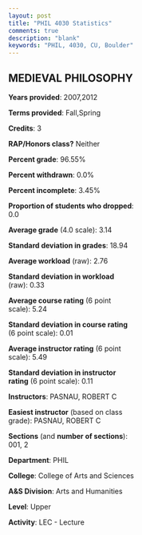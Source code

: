 ```yaml
---
layout: post
title: "PHIL 4030 Statistics"
comments: true
description: "blank"
keywords: "PHIL, 4030, CU, Boulder"
--- 
```

<head>
<script src="https://ajax.googleapis.com/ajax/libs/jquery/2.1.3/jquery.min.js"></script>
<script src="https://dl.dropboxusercontent.com/s/pc42nxpaw1ea4o9/highcharts.js?dl=0"></script>
<!-- <script src="../assets/js/highcharts.js"></script> -->
<style type="text/css">@font-face {
	font-family: "Bebas Neue";
	src: url(https://www.filehosting.org/file/details/544349/BebasNeue%20Regular.otf) format("opentype");
	}
	h1.Bebas { 
		font-family: "Bebas Neue", Verdana, Tahoma;
	}
</style>
</head>
<body>
	<div id="container" style="float: right; width: 45%; height: 88%; margin-left: 2.5%; margin-right: 2.5%;"></div>
	<script language="JavaScript">
		$(document).ready(function() {
		var chart = {type: 'column'};
		var title = {text: 'Grade Distribution'};
		var xAxis = {categories: ['A','B','C','D','F'],crosshair: true};
		var yAxis = {min: 0,title: {text: 'Percentage'}};
		var tooltip = {headerFormat: '<center><b><span style="font-size:20px">{point.key}</span></b></center>',
		               pointFormat: '<td style="padding:0"><b>{point.y:.1f}%</b></td>',
		               footerFormat: '</table>',shared: true,useHTML: true};
		var plotOptions = {column: {pointPadding: 0.0,borderWidth: 0}};  
		var credits = {enabled: false};var series= [{name: 'Percent',data: [52.63,34.21,5.26,2.63,5.26,]}];
		var json = {};
		json.chart = chart;
		json.title = title;
		json.tooltip = tooltip;
		json.xAxis = xAxis;
		json.yAxis = yAxis;  
		json.series = series;
		json.plotOptions = plotOptions;  
		json.credits = credits;
		$('#container').highcharts(json);
	});
	</script>
</body>
			   
## MEDIEVAL PHILOSOPHY

**Years provided**: 2007,2012

**Terms provided**: Fall,Spring

**Credits**: 3

**RAP/Honors class?** Neither

**Percent grade**: 96.55%

**Percent withdrawn**: 0.0%

**Percent incomplete**: 3.45%

**Proportion of students who dropped**: 0.0

**Average grade** (4.0 scale): 3.14

**Standard deviation in grades**: 18.94

**Average workload** (raw): 2.76

**Standard deviation in workload** (raw): 0.33

**Average course rating** (6 point scale): 5.24

**Standard deviation in course rating** (6 point scale): 0.01

**Average instructor rating** (6 point scale): 5.49

**Standard deviation in instructor rating** (6 point scale): 0.11

**Instructors**: PASNAU, ROBERT C

**Easiest instructor** (based on class grade): PASNAU, ROBERT C

**Sections** (and **number of sections**): 001, 2

**Department**: PHIL

**College**: College of Arts and Sciences

**A&S Division**: Arts and Humanities

**Level**: Upper

**Activity**: LEC - Lecture